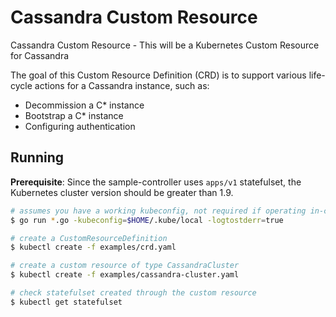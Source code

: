 Cassandra Custom Resource
=========================

Cassandra Custom Resource -  This will be a Kubernetes Custom Resource for Cassandra

The goal of this Custom Resource Definition (CRD) is to support various life-cycle actions
for a Cassandra instance, such as:

- Decommission a C* instance
- Bootstrap a C* instance
- Configuring authentication

## Running

**Prerequisite**: Since the sample-controller uses `apps/v1` statefulset, the Kubernetes cluster version should be greater than 1.9.

```sh
# assumes you have a working kubeconfig, not required if operating in-cluster
$ go run *.go -kubeconfig=$HOME/.kube/local -logtostderr=true

# create a CustomResourceDefinition
$ kubectl create -f examples/crd.yaml

# create a custom resource of type CassandraCluster
$ kubectl create -f examples/cassandra-cluster.yaml

# check statefulset created through the custom resource
$ kubectl get statefulset
```
